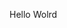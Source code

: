 Hello Wolrd

























































































































































































































































































































































































































































































































































































































































































































































































































